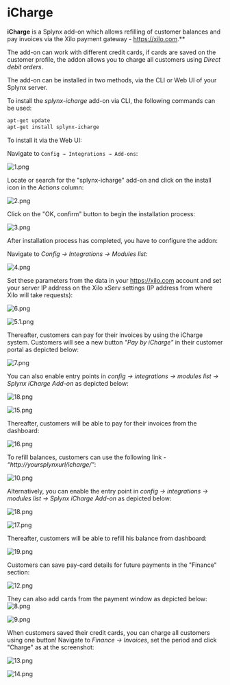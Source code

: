 iCharge
==================

**iCharge** is a Splynx add-on which allows refilling of customer balances and pay invoices via the Xilo payment gateway - https://xilo.com.**

The add-on can work with different credit cards, if cards are saved on the customer profile, the addon allows you to charge all customers using *Direct debit orders*.

The add-on can be installed in two methods, via the CLI or Web UI of your Splynx server.

To install the *splynx-icharge* add-on via CLI, the following commands can be used:


```bash
apt-get update
apt-get install splynx-icharge
```
To install it via the Web UI:

Navigate to `Config → Integrations → Add-ons`:

![1.png](1.png)

Locate or search for the "splynx-icharge" add-on and click on the install icon in the *Actions* column:

![2.png](2.png)

Click on the "OK, confirm" button to begin the installation process:

![3.png](3.png)

After installation process has completed, you have to configure the addon:

Navigate to *Config → Integrations → Modules list:*

![4.png](4.png)

Set these parameters from the data in your https://xilo.com account and set  your server IP address on the Xilo xServ settings (IP address from where Xilo will take requests):

![6.png](6.png)

![5.1.png](5.1.png)

Thereafter, customers can pay for their invoices by using the iCharge system. Customers will see a new button *"Pay by iCharge"* in their customer portal as depicted below:

![7.png](7.png)

You can also enable entry points in *config -> integrations -> modules list -> Splynx iCharge Add-on* as depicted below:

![18.png](18.png)

![15.png](15.png)

Thereafter, customers will be able to pay for their invoices from the dashboard:

![16.png](16.png)

To refill balances, customers can use the following link - *“http://yoursplynxurl/icharge/”*:

![10.png](10.png)

Alternatively, you can enable the entry point in *config -> integrations -> modules list -> Splynx iCharge Add-on* as depicted below:

![18.png](18.png)

![17.png](17.png)

Thereafter, customers will be able to refill his balance from dashboard:

![19.png](19.png)

Customers can save pay-card details for future payments in the "Finance" section:

![12.png](12.png)

They can also add cards from the payment window as depicted below:
![8.png](8.png)

![9.png](9.png)

When customers saved their credit cards, you can charge all customers using one button! Navigate to *Finance → Invoices*, set the period and click "Charge" as at the screenshot:

![13.png](13.png)

![14.png](14.png)

